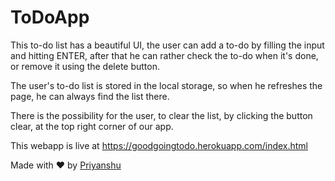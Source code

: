 # ToDoApp
This to-do list has a beautiful UI, the user can add a to-do by filling the input and hitting ENTER, after that he can rather check the to-do when it's done, or remove it using the delete button.

The user's to-do list is stored in the local storage, so when he refreshes the page, he can always find the list there.

There is the possibility for the user, to clear the list, by clicking the button clear, at the top right corner of our app.

This webapp is live at https://goodgoingtodo.herokuapp.com/index.html

Made with ❤ by <a href="https://github.com/priyanshu-shubham/">Priyanshu</a>
